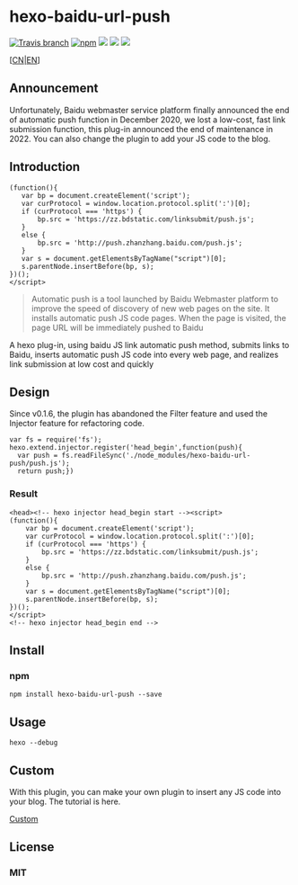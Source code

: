# hexo-baidu-url-push

[![Travis branch](https://img.shields.io/travis/rust-lang/rust/master.svg)]()
 [![npm](https://img.shields.io/npm/l/express.svg)](https://github.com/xuanmiaog/hexo-baidu-url-push/blob/master/LICENSE) 
[![](https://img.shields.io/badge/npm-package-brightgreen.svg)](https://www.npmjs.com/package/hexo-baidu-url-push)
[![](https://img.shields.io/badge/Hexo-2.4%2B-brightgreen.svg)](http://hexo.io) 
[![](https://img.shields.io/npm/dy/hexo-baidu-url-push?label=download)](https://npm-stat.com/charts.html?package=hexo-baidu-url-push&from=2018-01-10&to=2022-03-10)                                                                     


[[CN|](https://github.com/XuanmiaoG/hexo-baidu-url-push/wiki/READEMECN)[EN](https://github.com/XuanmiaoG/hexo-baidu-url-push#readme)]
## Announcement
Unfortunately, Baidu webmaster service platform finally announced the end of automatic push function in December 2020, we lost a low-cost, fast link submission function, this plug-in announced the end of maintenance in 2022. You can also change the plugin to add your JS code to the blog.
## Introduction

 ```javascripts
(function(){
    var bp = document.createElement('script');
    var curProtocol = window.location.protocol.split(':')[0];
    if (curProtocol === 'https') {
        bp.src = 'https://zz.bdstatic.com/linksubmit/push.js';        
    }
    else {
        bp.src = 'http://push.zhanzhang.baidu.com/push.js';
    }
    var s = document.getElementsByTagName("script")[0];
    s.parentNode.insertBefore(bp, s);
})();
</script>
```

> Automatic push is a tool launched by Baidu Webmaster platform to improve the speed of discovery of new web pages on the site. It installs automatic push JS code pages. When the page is visited, the page URL will be immediately pushed to Baidu

A hexo plug-in, using baidu JS link automatic push method, submits links to Baidu, inserts automatic push JS code into every web page, and realizes link submission at low cost and quickly



## Design
Since v0.1.6, the plugin has abandoned the Filter feature and used the Injector feature for refactoring code.
```
var fs = require('fs');
hexo.extend.injector.register('head_begin',function(push){
  var push = fs.readFileSync('./node_modules/hexo-baidu-url-push/push.js');
  return push;})
```
### Result
```
<head><!-- hexo injector head_begin start --><script>
(function(){
    var bp = document.createElement('script');
    var curProtocol = window.location.protocol.split(':')[0];
    if (curProtocol === 'https') {
        bp.src = 'https://zz.bdstatic.com/linksubmit/push.js';        
    }
    else {
        bp.src = 'http://push.zhanzhang.baidu.com/push.js';
    }
    var s = document.getElementsByTagName("script")[0];
    s.parentNode.insertBefore(bp, s);
})();
</script>
<!-- hexo injector head_begin end -->
```
## Install

### npm

```
npm install hexo-baidu-url-push --save
```
## Usage
```
hexo --debug
```
## Custom
With this plugin, you can make your own plugin to insert any JS code into your blog. The tutorial is here. 

[Custom](https://github.com/XuanmiaoG/hexo-baidu-url-push/wiki/Custom-your-Plugin-to-add-js-into-your-blog)

## License
### MIT
